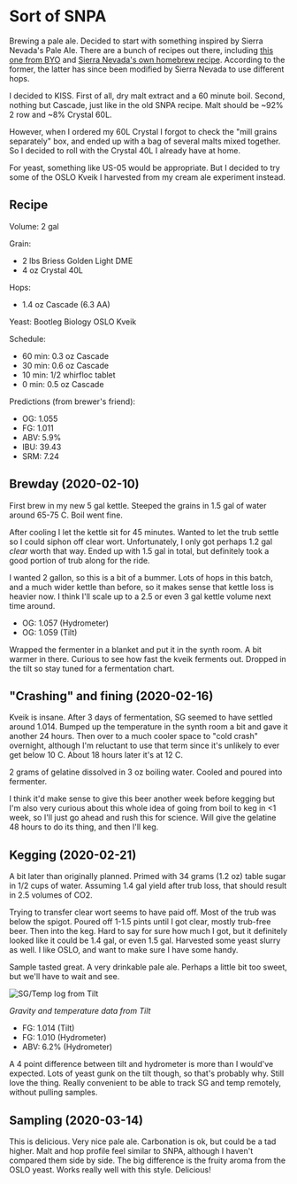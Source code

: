 
# Sort of SNPA

Brewing a pale ale. Decided to start with something inspired by Sierra
Nevada's Pale Ale. There are a bunch of recipes out there, including
[this one from
BYO](https://byo.com/recipe/sierra-nevada-pale-ale-clone-2/) and
[Sierra Nevada's own homebrew
recipe](https://sierranevada.com/blog/pale-ale-homebrew-recipe/). According
to the former, the latter has since been modified by Sierra Nevada to
use different hops.

I decided to KISS. First of all, dry malt extract and a 60 minute
boil. Second, nothing but Cascade, just like in the old SNPA
recipe. Malt should be ~92% 2 row and ~8% Crystal 60L.

However, when I ordered my 60L Crystal I forgot to check the "mill
grains separately" box, and ended up with a bag of several malts mixed
together. So I decided to roll with the Crystal 40L I already have at
home.

For yeast, something like US-05 would be appropriate. But I decided to
try some of the OSLO Kveik I harvested from my cream ale experiment
instead.

## Recipe

Volume: 2 gal

Grain:
- 2 lbs Briess Golden Light DME
- 4 oz Crystal 40L

Hops:
- 1.4 oz Cascade (6.3 AA)

Yeast: Bootleg Biology OSLO Kveik

Schedule:
- 60 min: 0.3 oz Cascade
- 30 min: 0.6 oz Cascade
- 10 min: 1/2 whirfloc tablet
- 0 min: 0.5 oz Cascade

Predictions (from brewer's friend):
- OG: 1.055
- FG: 1.011
- ABV: 5.9%
- IBU: 39.43
- SRM: 7.24

## Brewday (2020-02-10)

First brew in my new 5 gal kettle. Steeped the grains in 1.5 gal of
water around 65-75 C. Boil went fine.

After cooling I let the kettle sit for 45 minutes. Wanted to let the
trub settle so I could siphon off clear wort. Unfortunately, I only
got perhaps 1.2 gal _clear_ worth that way. Ended up with 1.5 gal in
total, but definitely took a good portion of trub along for the ride.

I wanted 2 gallon, so this is a bit of a bummer. Lots of hops in this
batch, and a much wider kettle than before, so it makes sense that
kettle loss is heavier now. I think I'll scale up to a 2.5 or even 3
gal kettle volume next time around.

- OG: 1.057 (Hydrometer)
- OG: 1.059 (Tilt)

Wrapped the fermenter in a blanket and put it in the synth room. A bit
warmer in there. Curious to see how fast the kveik ferments
out. Dropped in the tilt so stay tuned for a fermentation chart.

## "Crashing" and fining (2020-02-16)

Kveik is insane. After 3 days of fermentation, SG seemed to have
settled around 1.014. Bumped up the temperature in the synth room a
bit and gave it another 24 hours. Then over to a much cooler space to
"cold crash" overnight, although I'm reluctant to use that term since
it's unlikely to ever get below 10 C. About 18 hours later it's at 12
C.

2 grams of gelatine dissolved in 3 oz boiling water. Cooled and poured
into fermenter.

I think it'd make sense to give this beer another week before kegging
but I'm also very curious about this whole idea of going from boil to
keg in <1 week, so I'll just go ahead and rush this for science.  Will
give the gelatine 48 hours to do its thing, and then I'll keg.

## Kegging (2020-02-21)

A bit later than originally planned. Primed with 34 grams (1.2 oz)
table sugar in 1/2 cups of water. Assuming 1.4 gal yield after trub
loss, that should result in 2.5 volumes of CO2.

Trying to transfer clear wort seems to have paid off. Most of the trub
was below the spigot. Poured off 1-1.5 pints until I got clear, mostly
trub-free beer. Then into the keg. Hard to say for sure how much I
got, but it definitely looked like it could be 1.4 gal, or even 1.5
gal. Harvested some yeast slurry as well. I like OSLO, and want to
make sure I have some handy.

Sample tasted great. A very drinkable pale ale. Perhaps a little bit
too sweet, but we'll have to wait and see.

![SG/Temp log from Tilt](tilt_2020-01-10.png)

*Gravity and temperature data from Tilt*

- FG: 1.014 (Tilt)
- FG: 1.010 (Hydrometer)
- ABV: 6.2% (Hydrometer)

A 4 point difference between tilt and hydrometer is more than I
would've expected. Lots of yeast gunk on the tilt though, so that's
probably why. Still love the thing. Really convenient to be able to
track SG and temp remotely, without pulling samples.

## Sampling (2020-03-14)

This is delicious. Very nice pale ale. Carbonation is ok, but could be
a tad higher. Malt and hop profile feel similar to SNPA, although I
haven't compared them side by side. The big difference is the fruity
aroma from the OSLO yeast. Works really well with this
style. Delicious!
